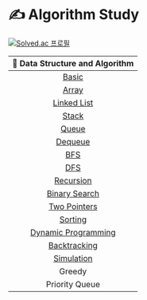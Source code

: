 # ✍️ Algorithm Study

[![Solved.ac 프로필](http://mazassumnida.wtf/api/mini/generate_badge?boj=jenabill)](https://solved.ac/jenabill)

|                                   🧩 Data Structure and Algorithm                                   |
| :-------------------------------------------------------------------------------------------------: |
|                [Basic](https://github.com/eunnbi/algorithm/blob/main/basic/STUDY.md)                |
|                [Array](https://github.com/eunnbi/algorithm/blob/main/array/STUDY.md)                |
|         [Linked List](https://github.com/eunnbi/algorithm/blob/main/linked%20list/STUDY.md)         |
|                [Stack](https://github.com/eunnbi/algorithm/blob/main/stack/STUDY.md)                |
|                [Queue](https://github.com/eunnbi/algorithm/blob/main/queue/STUDY.md)                |
|              [Dequeue](https://github.com/eunnbi/algorithm/blob/main/dequeue/STUDY.md)              |
|                  [BFS](https://github.com/eunnbi/algorithm/blob/main/bfs/STUDY.md)                  |
|                  [DFS](https://github.com/eunnbi/algorithm/blob/main/dfs/STUDY.md)                  |
|            [Recursion](https://github.com/eunnbi/algorithm/blob/main/recursion/STUDY.md)            |
|       [Binary Search](https://github.com/eunnbi/algorithm/blob/main/binary%20search/STUDY.md)       |
|            [Two Pointers](https://github.com/eunnbi/algorithm/tree/main/two%20pointers)             |
|              [Sorting](https://github.com/eunnbi/algorithm/blob/main/sorting/STUDY.md)              |
| [Dynamic Programming](https://github.com/eunnbi/algorithm/blob/main/dynamic%20programming/STUDY.md) |
|         [Backtracking](https://github.com/eunnbi/algorithm/blob/main/backtracking/STUDY.md)         |
|           [Simulation](https://github.com/eunnbi/algorithm/blob/main/simulation/STUDY.md)           |
|                                               Greedy                                                |
|                                           Priority Queue                                            |
